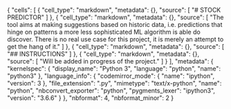 {
 "cells": [
  {
   "cell_type": "markdown",
   "metadata": {},
   "source": [
    "# STOCK PREDICTOR"
   ]
  },
  {
   "cell_type": "markdown",
   "metadata": {},
   "source": [
    "The tool aims at making suggestions based on historic data, i.e. predictions that hinge on patterns a more less sophisticated ML algorithm is able do discover. There is no real use case for this project, it is merely an attempt to get the hang of it."
   ]
  },
  {
   "cell_type": "markdown",
   "metadata": {},
   "source": [
    "## INSTRUCTIONS"
   ]
  },
  {
   "cell_type": "markdown",
   "metadata": {},
   "source": [
    "Will be added in progress of the project."
   ]
  }
 ],
 "metadata": {
  "kernelspec": {
   "display_name": "Python 3",
   "language": "python",
   "name": "python3"
  },
  "language_info": {
   "codemirror_mode": {
    "name": "ipython",
    "version": 3
   },
   "file_extension": ".py",
   "mimetype": "text/x-python",
   "name": "python",
   "nbconvert_exporter": "python",
   "pygments_lexer": "ipython3",
   "version": "3.6.6"
  }
 },
 "nbformat": 4,
 "nbformat_minor": 2
}
